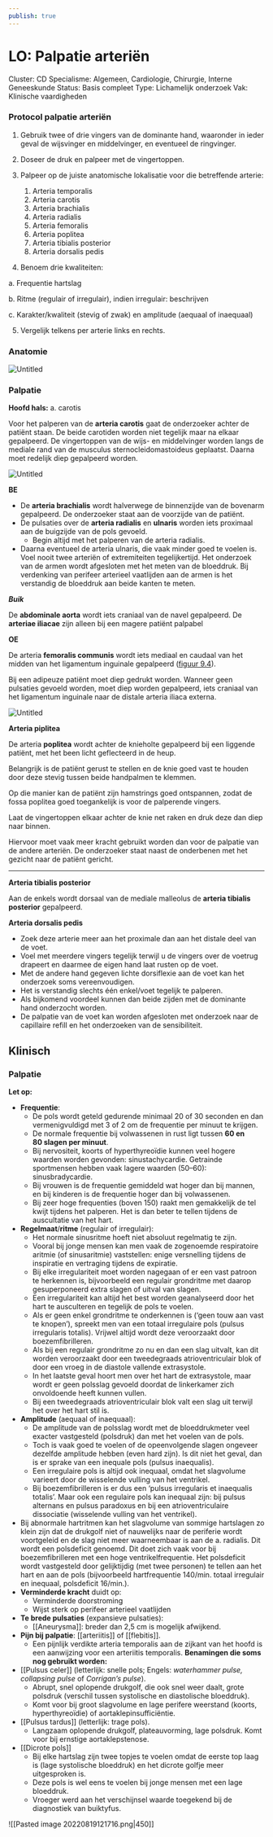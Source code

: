 ```yaml
---
publish: true
---
```

# LO: Palpatie arteriën

Cluster: CD
Specialisme: Algemeen, Cardiologie, Chirurgie, Interne Geneeskunde
Status: Basis compleet
Type: Lichamelijk onderzoek
Vak: Klinische vaardigheden

### Protocol palpatie arteriën

1.  Gebruik twee of drie vingers van de dominante hand, waaronder in ieder geval de wijsvinger en middelvinger, en eventueel de ringvinger.
2.  Doseer de druk en palpeer met de vingertoppen.
3.  Palpeer op de juiste anatomische lokalisatie voor die betreffende arterie: 
    1. Arteria temporalis
    2. Arteria carotis
    3. Arteria brachialis
    4. Arteria radialis
    5. Arteria femoralis
    6. Arteria poplitea
    7. Arteria tibialis posterior
    8. Arteria dorsalis pedis

4. Benoem drie kwaliteiten:

a. Frequentie hartslag

b. Ritme (regulair of irregulair), indien irregulair: beschrijven

c. Karakter/kwaliteit (stevig of zwak) en amplitude (aequaal of inaequaal)

5. Vergelijk telkens per arterie links en rechts.

### Anatomie

![Untitled](Untitled%2060.png)

### Palpatie

**Hoofd hals:** a. carotis

Voor het palperen van de **arteria carotis** gaat de onderzoeker achter de patiënt staan. De beide carotiden worden niet tegelijk maar na elkaar gepalpeerd. De vingertoppen van de wijs- en middelvinger worden langs de mediale rand van de musculus sternocleidomastoideus geplaatst. Daarna moet redelijk diep gepalpeerd worden.

![Untitled](Untitled%201%2043.png)

**BE**

- De **arteria brachialis** wordt halverwege de binnenzijde van de bovenarm gepalpeerd. De onderzoeker staat aan de voorzijde van de patiënt.
- De pulsaties over de **arteria radialis** en **ulnaris** worden iets proximaal aan de buigzijde van de pols gevoeld.
    - Begin altijd met het palperen van de arteria radialis.
- Daarna eventueel de arteria ulnaris, die vaak minder goed te voelen is. Voel nooit twee arteriën of extremiteiten tegelijkertijd. Het onderzoek van de armen wordt afgesloten met het meten van de bloeddruk. Bij verdenking van perifeer arterieel vaatlijden aan de armen is het verstandig de bloeddruk aan beide kanten te meten.

***Buik***

De **abdominale aorta** wordt iets craniaal van de navel gepalpeerd. De **arteriae iliacae** zijn alleen bij een magere patiënt palpabel

**OE**

De arteria **femoralis communis** wordt iets mediaal en caudaal van het midden van het ligamentum inguinale gepalpeerd ([figuur 9.4](https://mijn-bsl-nl.ru.idm.oclc.org/9-perifere-circulatie/824504#Fig4)). 

Bij een adipeuze patiënt moet diep gedrukt worden. Wanneer geen pulsaties gevoeld worden, moet diep worden gepalpeerd, iets craniaal van het ligamentum inguinale naar de distale arteria iliaca externa.

![Untitled](Untitled%202%2031.png)

**Arteria piplitea**

De arteria **poplitea** wordt achter de knieholte gepalpeerd bij een liggende patiënt, met het been licht geflecteerd in de heup. 

Belangrijk is de patiënt gerust te stellen en de knie goed vast te houden door deze stevig tussen beide handpalmen te klemmen. 

Op die manier kan de patiënt zijn hamstrings goed ontspannen, zodat de fossa poplitea goed toegankelijk is voor de palperende vingers. 

Laat de vingertoppen elkaar achter de knie net raken en druk deze dan diep naar binnen.

Hiervoor moet vaak meer kracht gebruikt worden dan voor de palpatie van de andere arteriën. De onderzoeker staat naast de onderbenen met het gezicht naar de patiënt gericht.

---

**Arteria tibialis posterior** 

Aan de enkels wordt dorsaal van de mediale malleolus de **arteria tibialis posterior** gepalpeerd.

**Arteria dorsalis pedis**

- Zoek deze arterie meer aan het proximale dan aan het distale deel van de voet.
- Voel met meerdere vingers tegelijk terwijl u de vingers over de voetrug drapeert en daarmee de eigen hand laat rusten op de voet.
- Met de andere hand gegeven lichte dorsiflexie aan de voet kan het onderzoek soms vereenvoudigen.
- Het is verstandig slechts één enkel/voet tegelijk te palperen.
- Als bijkomend voordeel kunnen dan beide zijden met de dominante hand onderzocht worden.
- De palpatie van de voet kan worden afgesloten met onderzoek naar de capillaire refill en het onderzoeken van de sensibiliteit.

## Klinisch

### Palpatie
**Let op:**
- **Frequentie**: 
	- De pols wordt geteld gedurende minimaal 20 of 30 seconden en dan vermenigvuldigd met 3 of 2 om de frequentie per minuut te krijgen. 
	- De normale frequentie bij volwassenen in rust ligt tussen **60 en 80 slagen per minuut**.
	- Bij nervositeit, koorts of hyperthyreoïdie kunnen veel hogere waarden worden gevonden: sinustachycardie. Getrainde sportmensen hebben vaak lagere waarden (50–60): sinusbradycardie.
	- Bij vrouwen is de frequentie gemiddeld wat hoger dan bij mannen, en bij kinderen is de frequentie hoger dan bij volwassenen. 
	- Bij zeer hoge frequenties (boven 150) raakt men gemakkelijk de tel kwijt tijdens het palperen. Het is dan beter te tellen tijdens de auscultatie van het hart.
- **Regelmaat**/**ritme** (regulair of irregulair):
	- Het normale sinusritme hoeft niet absoluut regelmatig te zijn. 
	- Vooral bij jonge mensen kan men vaak de zogenoemde respiratoire aritmie (of sinusaritmie) vaststellen: enige versnelling tijdens de inspiratie en vertraging tijdens de expiratie. 
	- Bij elke irregulariteit moet worden nagegaan of er een vast patroon te herkennen is, bijvoorbeeld een regulair grondritme met daarop gesuperponeerd extra slagen of uitval van slagen. 
	- Een irregulariteit kan altijd het best worden geanalyseerd door het hart te ausculteren en tegelijk de pols te voelen. 
	- Als er geen enkel grondritme te onderkennen is (‘geen touw aan vast te knopen’), spreekt men van een totaal irregulaire pols (pulsus irregularis totalis). Vrijwel altijd wordt deze veroorzaakt door boezemfibrilleren. 
	- Als bij een regulair grondritme zo nu en dan een slag uitvalt, kan dit worden veroorzaakt door een tweedegraads atrioventriculair blok of door een vroeg in de diastole vallende extrasystole. 
	- In het laatste geval hoort men over het hart de extrasystole, maar wordt er geen polsslag gevoeld doordat de linkerkamer zich onvoldoende heeft kunnen vullen. 
	- Bij een tweedegraads atrioventriculair blok valt een slag uit terwijl het over het hart stil is.
- **Amplitude** (aequaal of inaequaal): 
	- De amplitude van de polsslag wordt met de bloeddrukmeter veel exacter vastgesteld (polsdruk) dan met het voelen van de pols. 
	- Toch is vaak goed te voelen of de opeenvolgende slagen ongeveer dezelfde amplitude hebben (even hard zijn). Is dit niet het geval, dan is er sprake van een inequale pols (pulsus inaequalis).
	- Een irregulaire pols is altijd ook inequaal, omdat het slagvolume varieert door de wisselende vulling van het ventrikel. 
	- Bij boezemfibrilleren is er dus een ‘pulsus irregularis et inaequalis totalis’. Maar ook een regulaire pols kan inequaal zijn: bij pulsus alternans en pulsus paradoxus en bij een atrioventriculaire dissociatie (wisselende vulling van het ventrikel).
-  Bij abnormale hartritmen kan het slagvolume van sommige hartslagen zo klein zijn dat de drukgolf niet of nauwelijks naar de periferie wordt voortgeleid en de slag niet meer waarneembaar is aan de a. radialis. Dit wordt een polsdeficit genoemd. Dit doet zich vaak voor bij boezemfibrilleren met een hoge ventrikelfrequentie. Het polsdeficit wordt vastgesteld door gelijktijdig (met twee personen) te tellen aan het hart en aan de pols (bijvoorbeeld hartfrequentie 140/min. totaal irregulair en inequaal, polsdeficit 16/min.).
- **Verminderde kracht** duidt op:
    - Verminderde doorstroming
    - Wijst sterk op perifeer arterieel vaatlijden
- **Te brede pulsaties** (expansieve pulsaties):
    - [[Aneurysma]]: breder dan 2,5 cm is mogelijk afwijkend.
- **Pijn bij palpatie**: [[arteriitis]] of [[flebitis]].
    - Een pijnlijk verdikte arteria temporalis aan de zijkant van het hoofd is een aanwijzing voor een arteriitis temporalis.
**Benamingen die soms nog gebruikt worden:**
-   [[Pulsus celer]] (letterlijk: snelle pols; Engels: _waterhammer pulse, collapsing pulse_ of _Corrigan’s pulse_). 
	- Abrupt, snel oplopende drukgolf, die ook snel weer daalt, grote polsdruk (verschil tussen systolische en diastolische bloeddruk). 
	- Komt voor bij groot slagvolume en lage perifere weerstand (koorts, hyperthyreoïdie) of aortaklepinsufficiëntie.
-   [[Pulsus tardus]] (letterlijk: trage pols). 
	- Langzaam oplopende drukgolf, plateauvorming, lage polsdruk. Komt voor bij ernstige aortaklepstenose.
-   [[Dicrote pols]] 
	- Bij elke hartslag zijn twee topjes te voelen omdat de eerste top laag is (lage systolische bloeddruk) en het dicrote golfje meer uitgesproken is. 
	- Deze pols is wel eens te voelen bij jonge mensen met een lage bloeddruk. 
	- Vroeger werd aan het verschijnsel waarde toegekend bij de diagnostiek van buiktyfus.

![[Pasted image 20220819121716.png|450]]

